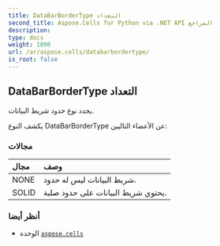 ```yaml
---
title: DataBarBorderType التعداد
second_title: Aspose.Cells for Python via .NET API المراجع
description:
type: docs
weight: 1890
url: /ar/aspose.cells/databarbordertype/
is_root: false
---
```

##  DataBarBorderType التعداد
يحدد نوع حدود شريط البيانات.



يكشف النوع DataBarBorderType عن الأعضاء التاليين:

###  مجالات
| مجال| وصف|
| :- | :- |
| NONE | شريط البيانات ليس له حدود.|
| SOLID | يحتوي شريط البيانات على حدود صلبة.|



###  أنظر أيضا
* الوحدة [`aspose.cells`](..)
